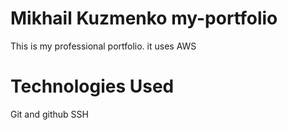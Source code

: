 # Mikhail Kuzmenko my-portfolio
This is my professional portfolio. it uses AWS
# Technologies Used

Git and github
SSH
